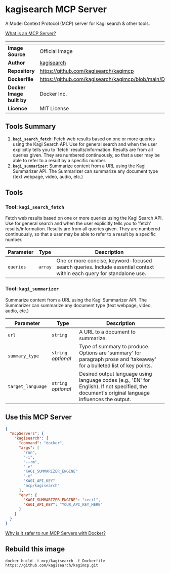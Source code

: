 # kagisearch MCP Server

A Model Context Protocol (MCP) server for Kagi search & other tools.

[What is an MCP Server?](https://www.anthropic.com/news/model-context-protocol)

| <!-- --> | <!-- --> |
|-----------|---------|
| **Image Source** | Official Image |
| **Author** | [kagisearch](https://github.com/kagisearch) |
| **Repository** | https://github.com/kagisearch/kagimcp |
| **Dockerfile** | https://github.com/kagisearch/kagimcp/blob/main/Dockerfile |
| **Docker Image built by** | Docker Inc. |
| **Licence** | MIT License |

## Tools Summary

 1. **`kagi_search_fetch`**: Fetch web results based on one or more queries using the Kagi Search API. Use for general search and when the user explicitly tells you to 'fetch' results/information. Results are from all queries given. They are numbered continuously, so that a user may be able to refer to a result by a specific number.
 1. **`kagi_summarizer`**: Summarize content from a URL using the Kagi Summarizer API. The Summarizer can summarize any document type (text webpage, video, audio, etc.)

## Tools

### Tool: **`kagi_search_fetch`**

Fetch web results based on one or more queries using the Kagi Search API. Use for general search and when the user explicitly tells you to 'fetch' results/information. Results are from all queries given. They are numbered continuously, so that a user may be able to refer to a result by a specific number.

| Parameter | Type | Description |
| - | - | - |
| `queries` | `array` | One or more concise, keyword-focused search queries. Include essential context within each query for standalone use. |

### Tool: **`kagi_summarizer`**

Summarize content from a URL using the Kagi Summarizer API. The Summarizer can summarize any document type (text webpage, video, audio, etc.)

| Parameter | Type | Description |
| - | - | - |
| `url` | `string` | A URL to a document to summarize. |
| `summary_type` | `string` *optional* | Type of summary to produce. Options are 'summary' for paragraph prose and 'takeaway' for a bulleted list of key points. |
| `target_language` | `string` *optional* | Desired output language using language codes (e.g., 'EN' for English). If not specified, the document's original language influences the output. |

## Use this MCP Server

```json
{
  "mcpServers": {
    "kagisearch": {
      "command": "docker",
      "args": [
        "run",
        "-i",
        "--rm",
        "-e"
        "KAGI_SUMMARIZER_ENGINE"
        "-e"
        "KAGI_API_KEY"
        "mcp/kagisearch"
      ],
      "env": {
        "KAGI_SUMMARIZER_ENGINE": "cecil",
        "KAGI_API_KEY": "YOUR_API_KEY_HERE"
      }
    }
  }
}
```

[Why is it safer to run MCP Servers with Docker?](https://www.docker.com/blog/the-model-context-protocol-simplifying-building-ai-apps-with-anthropic-claude-desktop-and-docker/)

## Rebuild this image

```console
docker build -t mcp/kagisearch -f Dockerfile https://github.com/kagisearch/kagimcp.git
```

